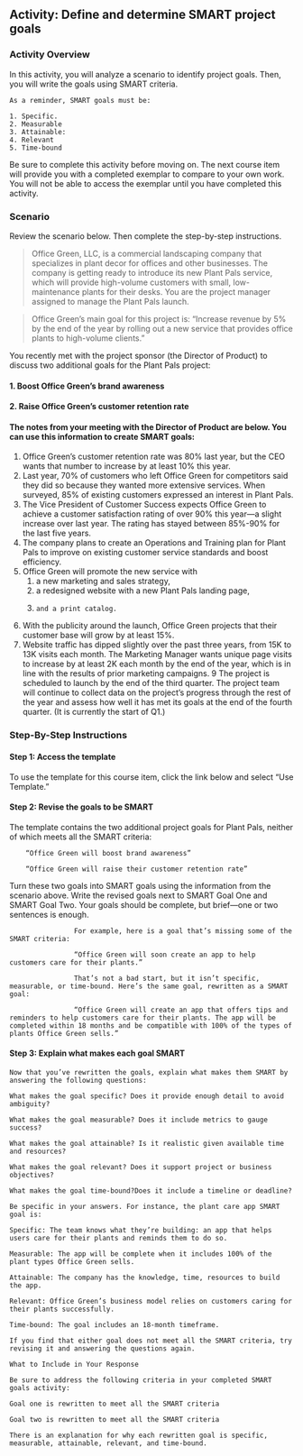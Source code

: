 ## Activity: Define and determine SMART project goals


### Activity Overview
In this activity, you will analyze a scenario to identify project goals. Then, you will write the goals using SMART criteria. 

    As a reminder, SMART goals must be:

    1. Specific.
    2. Measurable
    3. Attainable:
    4. Relevant
    5. Time-bound

Be sure to complete this activity before moving on. The next course item will provide you with a completed exemplar to compare to your own work. You will not be able to access the exemplar until you have completed this activity.

### Scenario

Review the scenario below. Then complete the step-by-step instructions.

> Office Green, LLC, is a commercial landscaping company that specializes in plant decor for offices and other businesses. The company is getting ready to introduce its new Plant Pals service, which will provide high-volume customers with small, low-maintenance plants for their desks. You are the project manager assigned to manage the Plant Pals launch.

> Office Green’s main goal for this project is: “Increase revenue by 5% by the end of the year by rolling out a new service that provides office plants to high-volume clients.”

You recently met with the project sponsor (the Director of Product) to discuss two additional goals for the Plant Pals project:

#### 1. Boost Office Green’s brand awareness

#### 2. Raise Office Green’s customer retention rate

#### The notes from your meeting with the Director of Product are below. You can use this information to create SMART goals:

1. Office Green’s customer retention rate was 80% last year, but the CEO wants that number to increase by at least 10% this year.
2. Last year, 70% of customers who left Office Green for competitors said they did so because they wanted more extensive services. When surveyed, 85% of existing customers expressed an interest in Plant Pals.
3. The Vice President of Customer Success expects Office Green to achieve a customer satisfaction rating of over 90% this year—a slight increase over last year. The rating has stayed between 85%-90% for the last five years.
4. The company plans to create an Operations and Training plan for Plant Pals to improve on existing customer service standards and boost efficiency.
5. Office Green will promote the new service with
      1.   a new marketing and sales strategy,
      2.    a redesigned website with a new Plant Pals landing page,
      3.     and a print catalog. 
7. With the publicity around the launch, Office Green projects that their customer base will grow by at least 15%.
8. Website traffic has dipped slightly over the past three years, from 15K to 13K visits each month. The Marketing Manager wants unique page visits to increase by at least 2K each month by the end of the year, which is in line with the results of prior marketing campaigns.
9 The project is scheduled to launch by the end of the third quarter. The project team will continue to collect data on the project’s progress through the rest of the year and assess how well it has met its goals at the end of the fourth quarter. (It is currently the start of Q1.)

 ### Step-By-Step Instructions

#### Step 1: Access the template

To use the template for this course item, click the link below and select “Use Template.” 




#### Step 2: Revise the goals to be SMART

The template contains the two additional project goals for Plant Pals, neither of which meets all the SMART criteria:

        “Office Green will boost brand awareness”

        “Office Green will raise their customer retention rate”

Turn these two goals into SMART goals using the information from the scenario above. Write the revised goals next to SMART Goal One and SMART Goal Two. Your goals should be complete, but brief—one or two sentences is enough.

                    For example, here is a goal that’s missing some of the SMART criteria:

                    “Office Green will soon create an app to help customers care for their plants.”

                    That’s not a bad start, but it isn’t specific, measurable, or time-bound. Here’s the same goal, rewritten as a SMART goal:

                    “Office Green will create an app that offers tips and reminders to help customers care for their plants. The app will be completed within 18 months and be compatible with 100% of the types of plants Office Green sells.”

#### Step 3: Explain what makes each goal SMART

    Now that you’ve rewritten the goals, explain what makes them SMART by answering the following questions:

    What makes the goal specific? Does it provide enough detail to avoid ambiguity?

    What makes the goal measurable? Does it include metrics to gauge success?

    What makes the goal attainable? Is it realistic given available time and resources?

    What makes the goal relevant? Does it support project or business objectives?

    What makes the goal time-bound?Does it include a timeline or deadline?

    Be specific in your answers. For instance, the plant care app SMART goal is:

    Specific: The team knows what they’re building: an app that helps users care for their plants and reminds them to do so. 

    Measurable: The app will be complete when it includes 100% of the plant types Office Green sells.

    Attainable: The company has the knowledge, time, resources to build the app. 

    Relevant: Office Green’s business model relies on customers caring for their plants successfully. 

    Time-bound: The goal includes an 18-month timeframe.

    If you find that either goal does not meet all the SMART criteria, try revising it and answering the questions again.

    What to Include in Your Response

    Be sure to address the following criteria in your completed SMART goals activity:

    Goal one is rewritten to meet all the SMART criteria 

    Goal two is rewritten to meet all the SMART criteria 

    There is an explanation for why each rewritten goal is specific, measurable, attainable, relevant, and time-bound.
